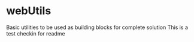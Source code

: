 # webUtils
Basic utilities to be used as building blocks for complete solution
This is a test checkin for readme
